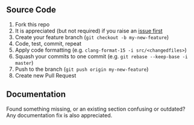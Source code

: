 ## Source Code

1. Fork this repo
1. It is appreciated (but not required) if you raise an [issue first](https://github.com/Gemba/skyscraper/issues)
1. Create your feature branch (`git checkout -b my-new-feature`)
1. Code, test, commit, repeat
1. Apply code formatting (e.g. `clang-format-15 -i src/<changedfiles>`)
1. Squash your commits to one commit (e.g. `git rebase --keep-base -i master`)
1. Push to the branch (`git push origin my-new-feature`)
1. Create new Pull Request

## Documentation

Found something missing, or an existing section confusing or outdated? Any
documentation fix is also appreciated.
